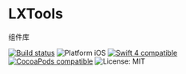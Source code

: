 # LXTools
组件库

<p align="left">
<a href="https://travis-ci.org/xmartlabs/XLActionController"><img src="https://travis-ci.org/xmartlabs/XLActionController.svg?branch=master" alt="Build status" /></a>
<img src="https://img.shields.io/badge/platform-iOS-blue.svg?style=flat" alt="Platform iOS" />
<a href="https://developer.apple.com/swift"><img src="https://img.shields.io/badge/swift4-compatible-4BC51D.svg?style=flat" alt="Swift 4 compatible" /></a>
<a href="https://cocoapods.org/pods/LXTools"><img src="https://img.shields.io/cocoapods/v/LXTools.svg" alt="CocoaPods compatible" /></a>
  <img src="http://img.shields.io/badge/license-MIT-blue.svg?style=flat" alt="License: MIT" />
</p>
